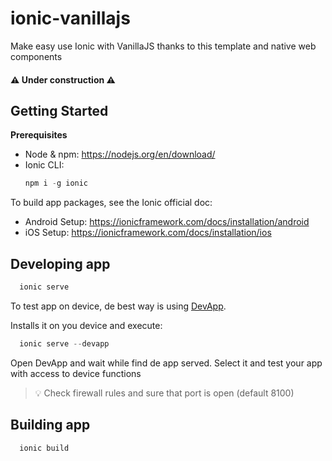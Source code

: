 # ionic-vanillajs
Make easy use Ionic with VanillaJS thanks to this template and native web components

#### :warning: Under construction :warning:

## Getting Started

**Prerequisites**
* Node & npm: https://nodejs.org/en/download/
* Ionic CLI:
  ```javascript
  npm i -g ionic
  ```
To build app packages, see the Ionic official doc:
* Android Setup: https://ionicframework.com/docs/installation/android
* iOS Setup: https://ionicframework.com/docs/installation/ios 

## Developing app
```javascript
  ionic serve
```
To test app on device, de best way is using [DevApp](https://ionicframework.com/docs/appflow/devapp).

Installs it on you device and execute:
```javascript
  ionic serve --devapp
```
Open DevApp and wait while find de app served. Select it and test your app with access to device functions

> :bulb:  Check firewall rules and sure that port is open (default 8100)  

## Building app
```javascript
  ionic build
```
